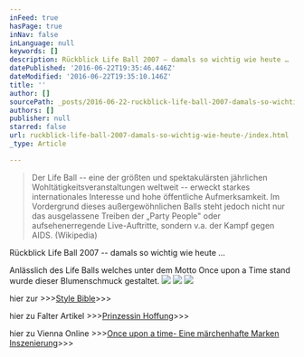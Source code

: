 ```yaml
---
inFeed: true
hasPage: true
inNav: false
inLanguage: null
keywords: []
description: Rückblick Life Ball 2007 – damals so wichtig wie heute …
datePublished: '2016-06-22T19:35:46.446Z'
dateModified: '2016-06-22T19:35:10.146Z'
title: ''
author: []
sourcePath: _posts/2016-06-22-ruckblick-life-ball-2007-damals-so-wichtig-wie-heute-.md
authors: []
publisher: null
starred: false
url: ruckblick-life-ball-2007-damals-so-wichtig-wie-heute-/index.html
_type: Article

---
```

> Der Life Ball -- eine der größten und spektakulärsten jährlichen Wohltätigkeitsveranstaltungen weltweit -- erweckt starkes internationales Interesse und hohe öffentliche Aufmerksamkeit. Im Vordergrund dieses außergewöhnlichen Balls steht jedoch nicht nur das ausgelassene Treiben der „Party People" oder aufsehenerregende Live-Auftritte, sondern v.a. der Kampf gegen AIDS. (Wikipedia)

Rückblick Life Ball 2007 -- damals so wichtig wie heute ...

Anlässlich des Life Balls welches unter dem Motto Once upon a Time stand wurde dieser Blumenschmuck gestaltet.
![](https://the-grid-user-content.s3-us-west-2.amazonaws.com/7462a09a-43ce-4429-83fa-2fde437ed43b.jpg)
![](https://the-grid-user-content.s3-us-west-2.amazonaws.com/f0363339-6484-4cca-a06f-7bae707b51aa.jpg)
![](https://the-grid-user-content.s3-us-west-2.amazonaws.com/93287b0e-db83-49c3-b8f6-9052ee8eb553.jpg)

hier zur \>\>\>[Style Bible][0]\>\>\>

hier zu Falter Artikel \>\>\>[Prinzessin Hoffung][1]\>\>\>

hier zu Vienna Online \>\>\>[Once upon a time- Eine märchenhafte Marken Inszenierung][2]\>\>\>

[0]: http://www.vienna.at/life-ball-2007---style-bible/news-20070219-04062701
[1]: https://www.falter.at/web/print/detail.php?id=485&sub_id=208
[2]: http://www.vienna.at/once-upon-a-time--eine-maerchenhafte-marken-inszenierung/news-20070508-04153609